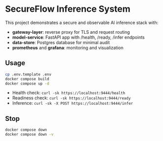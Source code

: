 # SecureFlow Inference System

This project demonstrates a secure and observable AI inference stack with:

- **gateway-layer**: reverse proxy for TLS and request routing
- **model-service**: FastAPI app with /health, /ready, /infer endpoints
- **data-store**: Postgres database for minimal audit
- **prometheus** and **grafana**: monitoring and visualization

## Usage

```bash
cp .env.template .env
docker compose build
docker compose up -d
```

- Health check: `curl -sk https://localhost:9444/health`
- Readiness check: `curl -sk https://localhost:9444/ready`
- Inference: `curl -sk -X POST https://localhost:9444/infer`

## Stop

```bash
docker compose down
docker compose down -v
```

